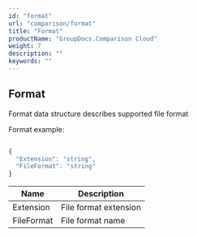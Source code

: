```yaml
---
id: "format"
url: "comparison/format"
title: "Format"
productName: "GroupDocs.Comparison Cloud"
weight: 7
description: ""
keywords: ""
---
```


## Format ##

Format data structure describes supported file format

Format example:

```javascript

{
  "Extension": "string",
  "FileFormat": "string"
}

```

|Name|Description
|---|---
|Extension|File format extension
|FileFormat|File format name

